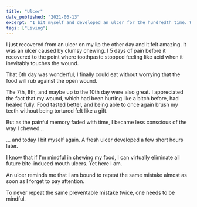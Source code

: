 ```yaml
---
title: "Ulcer"
date_published: "2021-06-13"
excerpt: "I bit myself and developed an ulcer for the hundredth time. What's wrong?"
tags: ["Living"]
---
```


I just recovered from an ulcer on my lip the other day and it felt amazing. It was an ulcer caused by clumsy chewing. I 5 days of pain before it recovered to the point where toothpaste stopped feeling like acid when it inevitably touches the wound.

That 6th day was wonderful, I finally could eat without worrying that the food will rub against the open wound.

The 7th, 8th, and maybe up to the 10th day were also great. I appreciated the fact that my wound, which had been hurting like a bitch before, had healed fully. Food tasted better, and being able to once again brush my teeth without being tortured felt like a gift.

But as the painful memory faded with time, I became less conscious of the way I chewed...

... and today I bit myself again. A fresh ulcer developed a few short hours later.

I know that if I'm mindful in chewing my food, I can virtually eliminate all future bite-induced mouth ulcers. Yet here I am.

An ulcer reminds me that I am bound to repeat the same mistake almost as soon as I forget to pay attention.

To never repeat the same preventable mistake twice, one needs to be mindful.